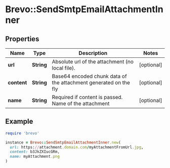 # Brevo::SendSmtpEmailAttachmentInner

## Properties

| Name | Type | Description | Notes |
| ---- | ---- | ----------- | ----- |
| **url** | **String** | Absolute url of the attachment (no local file). | [optional] |
| **content** | **String** | Base64 encoded chunk data of the attachment generated on the fly | [optional] |
| **name** | **String** | Required if content is passed. Name of the attachment | [optional] |

## Example

```ruby
require 'brevo'

instance = Brevo::SendSmtpEmailAttachmentInner.new(
  url: https://attachment.domain.com/myAttachmentFromUrl.jpg,
  content: b3JkZXIucGRm,
  name: myAttachment.png
)
```

